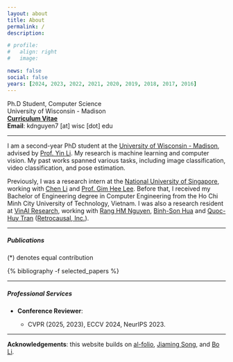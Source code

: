 ```yaml
---
layout: about
title: About
permalink: /
description:

# profile:
#   align: right
#   image: 

news: false
social: false
years: [2024, 2023, 2022, 2021, 2020, 2019, 2018, 2017, 2016]
---
```


Ph.D Student, Computer Science <br/>
University of Wisconsin - Madison <br/>
<a href="assets/pdf/cv.pdf" target="_blank"><b>Curriculum Vitae</b></a> <br/>
**Email**: kdnguyen7 [at] wisc [dot] edu


----
I am a second-year PhD student at the <a href="https://www.wisc.edu/" target="\_blank" rel="external nofollow noopener">University of Wisconsin - Madison</a>, advised by <a href="https://www.biostat.wisc.edu/~yli/" rel="external nofollow noopener" target="_blank">Prof. Yin Li</a>. My research is machine learning and computer vision. My past works spanned various tasks, including image classification, video classification, and pose estimation.

Previously, I was a research intern at the <a href="https://www.nus.edu.sg/" target="\_blank" rel="external nofollow noopener">National University of Singapore</a>, working with <a href="https://chaneyddtt.github.io/" rel="external nofollow noopener" target="_blank">Chen Li</a> and <a href="https://www.comp.nus.edu.sg/~leegh//" target="\_blank" rel="external nofollow noopener">Prof. Gim Hee Lee</a>.
Before that, I received my Bachelor of Engineering degree in Computer Engineering from the Ho Chi Minh City University of Technology, Vietnam.
I was also a research resident at <a href="https://www.vinai.io/" target="\_blank" rel="external nofollow noopener">VinAI Research</a>, working with <a href="https://rangnguyen.github.io/" target="\_blank" rel="external nofollow noopener">Rang HM Nguyen</a>, <a href="https://sonhua.github.io/" rel="external nofollow noopener" target="_blank">Binh-Son Hua</a> and <a href="https://cs.adelaide.edu.au/~huy/home.php" target="\_blank" rel="external nofollow noopener">Quoc-Huy Tran</a> (<a href="https://retrocausal.ai/" target="\_blank" rel="external nofollow noopener">Retrocausal, Inc.</a>).

----

##### Publications
(*) denotes equal contribution
<div class="publications-front">
{% bibliography -f selected_papers %}
</div>

<!-- ----
##### Experiences
-    -->

----

##### Professional Services
- **Conference Reviewer**: 

    - CVPR (2025, 2023), ECCV 2024, NeurIPS 2023.

----

**Acknowledgements**: this website builds on [al-folio](https://github.com/alshedivat/al-folio), [Jiaming Song](https://github.com/jiamings/tsong.me), and [Bo Li](https://github.com/Luodian/luodian.github.io).